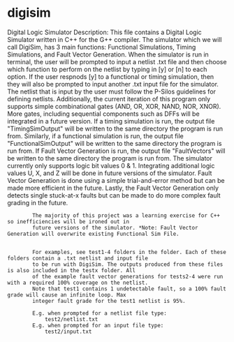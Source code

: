 # digisim
Digital Logic Simulator
Description: This file contains a Digital Logic Simulator written in C++ for the G++ compiler. The simulator which 
             we will call DigiSim, has 3 main functions: Functional Simulations, Timing Simulations, and Fault 
             Vector Generation. When the simulator is run in terminal, the user will be prompted to input a netlist
             .txt file and then choose which function to perform on the netlist by typing in [y] or [n] to each 
             option. If the user respnods [y] to a functional or timing simulation, then they will also be prompted
             to input another .txt input file for the simulator. The netlist that is input by the user must follow
             the P-Silos guidelines for defining netlists. Additionally, the current iteration of this program only
             supports simple combinational gates (AND, OR, XOR, NAND, NOR, XNOR). More gates, including sequential 
             components such as DFFs will be integrated in a future version. If a timing simulation is run, the 
             output file "TimingSimOutput" will be written to the same directory the program is run from. Similarly,
             if a functional simulation is run, the output file "FunctionalSimOutput" will be written to the same 
             directory the program is run from. If Fault Vector Generation is run, the output file "FaultVectors"
             will be written to the same directory the program is run from. The simulator currently only supports
             logic bit values 0 & 1. Integrating additional logic values U, X, and Z will be done in future versions
             of the simulator. Fault Vector Generation is done using a simple trial-and-error method but can be made
	         more efficient in the future. Lastly, the Fault Vector Generation only detects single stuck-at-x faults
             but can be made to do more complex fault grading in the future. 

			The majority of this project was a learning exercise for C++ so inefficiencies will be ironed out in 
            future versions of the simulator. *Note: Fault Vector Generation will overwrite existing Functional Sim File. 

				
			For examples, see test1-4 folders in the folder. Each of these folders contain a .txt netlist and input file
            to be run with DigiSim. The outputs produced from these files is also included in the testx folder. All
            of the example fault vector generations for tests2-4 were run with a required 100% coverage on the netlist. 
            Note that test1 contains 1 undetectable fault, so a 100% fault grade will cause an infinite loop. Max
            integer fault grade for the test1 netlist is 95%. 

            E.g. when prompted for a netlist file type:
                test2/netlist.txt
            E.g. when prompted for an input file type:
                test2/input.txt


